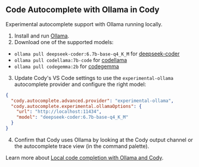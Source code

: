 ## Code Autocomplete with Ollama in Cody

Experimental autocomplete support with Ollama running locally.

1. Install and run [Ollama](https://ollama.com/download).
2. Download one of the supported models:

- `ollama pull deepseek-coder:6.7b-base-q4_K_M` for [deepseek-coder](https://ollama.ai/library/deepseek-coder)
- `ollama pull codellama:7b-code` for [codellama](https://ollama.ai/library/codellama)
- `ollama pull codegemma:2b` for [codegemma](https://ollama.ai/library/codegemma)

3. Update Cody's VS Code settings to use the `experimental-ollama` autocomplete provider and configure the right model:

```json
{
  "cody.autocomplete.advanced.provider": "experimental-ollama",
  "cody.autocomplete.experimental.ollamaOptions": {
    "url": "http://localhost:11434",
    "model": "deepseek-coder:6.7b-base-q4_K_M"
  }
}
```

4. Confirm that Cody uses Ollama by looking at the Cody output channel or the autocomplete trace view (in the command palette).

Learn more about [Local code completion with Ollama and Cody](https://sourcegraph.com/blog/local-code-completion-with-ollama-and-cody).
